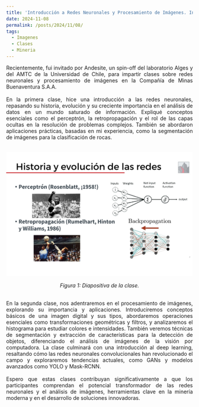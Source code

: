 ```yaml
---
title: 'Introducción a Redes Neuronales y Procesamiento de Imágenes. Innovación para la Minería del Futuro.'
date: 2024-11-08
permalink: /posts/2024/11/08/
tags:
  - Imagenes
  - Clases
  - Mineria
---
```

<div style="text-align: justify;">Recientemente, fui invitado por Andesite, un spin-off del laboratorio Alges y del AMTC de la Universidad de Chile, para impartir clases sobre redes neuronales y procesamiento de imágenes en la Compañía de Minas Buenaventura S.A.A.
</div>
<br>


<div style="text-align: justify;">En la primera clase, hice una introducción a las redes neuronales, repasando su historia, evolución y su creciente importancia en el análisis de datos en un mundo saturado de información. Expliqué conceptos esenciales como el perceptrón, la retropropagación y el rol de las capas ocultas en la resolución de problemas complejos. También se abordaron aplicaciones prácticas, basadas en mi experiencia, como la segmentación de imágenes para la clasificación de rocas.</div>
<br>


<p align="center">
  <p align="center">
  <img src="/files/andesite_2024.jpg" alt=".">
</p>
<p align="center">
  <em>Figura 1: Diapositiva de la clase.</em>
</p>
<br>
<div style="text-align: justify;">En la segunda clase, nos adentraremos en el procesamiento de imágenes, explorando su importancia y aplicaciones. Introduciremos conceptos básicos de una imagen digital y sus tipos, abordaremos operaciones esenciales como transformaciones geométricas y filtros, y analizaremos el histograma para estudiar colores e intensidades. También veremos técnicas de segmentación y extracción de características para la detección de objetos, diferenciando el análisis de imágenes de la visión por computadora. La clase culminará con una introducción al deep learning, resaltando cómo las redes neuronales convolucionales han revolucionado el campo y exploraremos tendencias actuales, como GANs y modelos avanzados como YOLO y Mask-RCNN.</div>
<br>
<div style="text-align: justify;">Espero que estas clases contribuyan significativamente a que los participantes comprendan el potencial transformador de las redes neuronales y el análisis de imágenes, herramientas clave en la minería moderna y en el desarrollo de soluciones innovadoras.</div>

